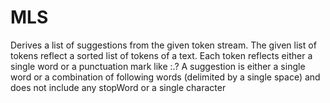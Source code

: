 # MLS
 Derives a list of suggestions from the given token stream. The given list of tokens reflect a sorted list of tokens of a text. Each token reflects either a single word or a punctuation mark like :.? A suggestion is either a single word or a combination of following words  (delimited by a single space) and does not include any stopWord or a single character
